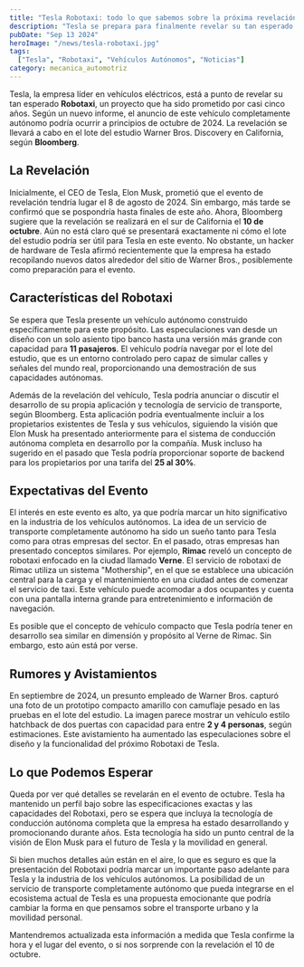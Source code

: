 ```yaml
---
title: "Tesla Robotaxi: todo lo que sabemos sobre la próxima revelación del auto autónomo"
description: "Tesla se prepara para finalmente revelar su tan esperado Robotaxi, un vehículo autónomo que ha sido prometido durante casi media década. La revelación está programada para principios de octubre de 2024 y se llevará a cabo en el lote del estudio Warner Bros. Discovery en California."
pubDate: "Sep 13 2024"
heroImage: "/news/tesla-robotaxi.jpg"
tags:
  ["Tesla", "Robotaxi", "Vehículos Autónomos", "Noticias"]
category: mecanica_automotriz
---
```


Tesla, la empresa líder en vehículos eléctricos, está a punto de revelar su tan esperado **Robotaxi**, un proyecto que ha sido prometido por casi cinco años. Según un nuevo informe, el anuncio de este vehículo completamente autónomo podría ocurrir a principios de octubre de 2024. La revelación se llevará a cabo en el lote del estudio Warner Bros. Discovery en California, según **Bloomberg**.

## La Revelación

Inicialmente, el CEO de Tesla, Elon Musk, prometió que el evento de revelación tendría lugar el 8 de agosto de 2024. Sin embargo, más tarde se confirmó que se pospondría hasta finales de este año. Ahora, Bloomberg sugiere que la revelación se realizará en el sur de California el **10 de octubre**. Aún no está claro qué se presentará exactamente ni cómo el lote del estudio podría ser útil para Tesla en este evento. No obstante, un hacker de hardware de Tesla afirmó recientemente que la empresa ha estado recopilando nuevos datos alrededor del sitio de Warner Bros., posiblemente como preparación para el evento.

## Características del Robotaxi

Se espera que Tesla presente un vehículo autónomo construido específicamente para este propósito. Las especulaciones van desde un diseño con un solo asiento tipo banco hasta una versión más grande con capacidad para **11 pasajeros**. El vehículo podría navegar por el lote del estudio, que es un entorno controlado pero capaz de simular calles y señales del mundo real, proporcionando una demostración de sus capacidades autónomas.

Además de la revelación del vehículo, Tesla podría anunciar o discutir el desarrollo de su propia aplicación y tecnología de servicio de transporte, según Bloomberg. Esta aplicación podría eventualmente incluir a los propietarios existentes de Tesla y sus vehículos, siguiendo la visión que Elon Musk ha presentado anteriormente para el sistema de conducción autónoma completa en desarrollo por la compañía. Musk incluso ha sugerido en el pasado que Tesla podría proporcionar soporte de backend para los propietarios por una tarifa del **25 al 30%**.

## Expectativas del Evento

El interés en este evento es alto, ya que podría marcar un hito significativo en la industria de los vehículos autónomos. La idea de un servicio de transporte completamente autónomo ha sido un sueño tanto para Tesla como para otras empresas del sector. En el pasado, otras empresas han presentado conceptos similares. Por ejemplo, **Rimac** reveló un concepto de robotaxi enfocado en la ciudad llamado **Verne**. El servicio de robotaxi de Rimac utiliza un sistema "Mothership", en el que se establece una ubicación central para la carga y el mantenimiento en una ciudad antes de comenzar el servicio de taxi. Este vehículo puede acomodar a dos ocupantes y cuenta con una pantalla interna grande para entretenimiento e información de navegación.

Es posible que el concepto de vehículo compacto que Tesla podría tener en desarrollo sea similar en dimensión y propósito al Verne de Rimac. Sin embargo, esto aún está por verse.

## Rumores y Avistamientos

En septiembre de 2024, un presunto empleado de Warner Bros. capturó una foto de un prototipo compacto amarillo con camuflaje pesado en las pruebas en el lote del estudio. La imagen parece mostrar un vehículo estilo hatchback de dos puertas con capacidad para entre **2 y 4 personas**, según estimaciones. Este avistamiento ha aumentado las especulaciones sobre el diseño y la funcionalidad del próximo Robotaxi de Tesla.

## Lo que Podemos Esperar

Queda por ver qué detalles se revelarán en el evento de octubre. Tesla ha mantenido un perfil bajo sobre las especificaciones exactas y las capacidades del Robotaxi, pero se espera que incluya la tecnología de conducción autónoma completa que la empresa ha estado desarrollando y promocionando durante años. Esta tecnología ha sido un punto central de la visión de Elon Musk para el futuro de Tesla y la movilidad en general.

Si bien muchos detalles aún están en el aire, lo que es seguro es que la presentación del Robotaxi podría marcar un importante paso adelante para Tesla y la industria de los vehículos autónomos. La posibilidad de un servicio de transporte completamente autónomo que pueda integrarse en el ecosistema actual de Tesla es una propuesta emocionante que podría cambiar la forma en que pensamos sobre el transporte urbano y la movilidad personal.

Mantendremos actualizada esta información a medida que Tesla confirme la hora y el lugar del evento, o si nos sorprende con la revelación el 10 de octubre.
